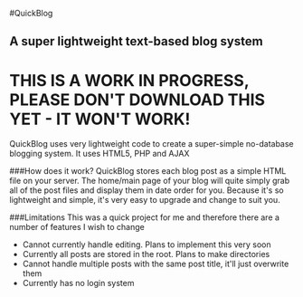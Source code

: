 #QuickBlog
## A super lightweight text-based blog system
# THIS IS A WORK IN PROGRESS, PLEASE DON'T DOWNLOAD THIS YET - IT WON'T WORK!

QuickBlog uses very lightweight code to create a super-simple no-database blogging system. It uses HTML5, PHP and AJAX

###How does it work?
QuickBlog stores each blog post as a simple HTML file on your server. The home/main page of your blog will quite simply grab all of the post files and display them in date order for you. Because it's so lightweight and simple, it's very easy to upgrade and change to suit you.

###Limitations
This was a quick project for me and therefore there are a number of features I wish to change

* Cannot currently handle editing. Plans to implement this very soon
* Currently all posts are stored in the root. Plans to make directories
* Cannot handle multiple posts with the same post title, it'll just overwrite them
* Currently has no login system 